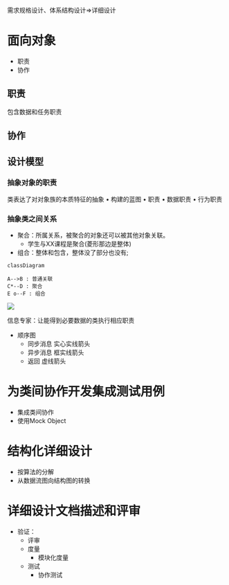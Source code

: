 
需求规格设计、体系结构设计$\Rightarrow$详细设计

# 面向对象

- 职责
- 协作

## 职责

包含数据和任务职责


## 协作


## 设计模型

### 抽象对象的职责

类表达了对对象族的本质特征的抽象
• 构建的蓝图
• 职责
• 数据职责
• ⾏为职责


### 抽象类之间关系

- 聚合：所属关系，被聚合的对象还可以被其他对象关联。
	- 学生与XX课程是聚合(菱形那边是整体)
- 组合：整体和包含，整体没了部分也没有;

```mermaid
classDiagram

A-->B : 普通关联
C*--D : 聚合
E o--F : 组合
```

![](https://chillcharlie-img.oss-cn-hangzhou.aliyuncs.com/imgae/2023/04/28/2614a93117f31631851bc0a3bfb12def_202304281041244.png)


信息专家：让能得到必要数据的类执行相应职责




- 顺序图
	- 同步消息 实心实线箭头
	- 异步消息 框实线箭头
	- 返回 虚线箭头


# 为类间协作开发集成测试⽤例

- 集成类间协作
- 使用Mock Object

# 结构化详细设计

- 按算法的分解
- 从数据流图向结构图的转换


# 详细设计⽂档描述和评审


- 验证：
	- 评审
	- 度量
		- 模块化度量
	- 测试
		- 协作测试


